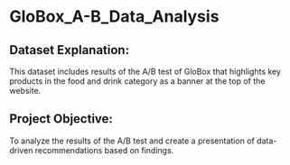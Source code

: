 # GloBox_A-B_Data_Analysis

## Dataset Explanation:
This dataset includes results of the A/B test of GloBox that highlights key products in the food and drink category as a banner at the top of the website. 

## Project Objective:
To analyze the results of the A/B test and create a presentation of data-driven recommendations based on findings.
